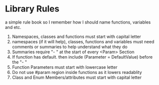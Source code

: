 # Library Rules
a simple rule book so I remember how I should name functions, variables and etc.
1.	Namespaces, classes and functions must start with capital letter
2.	namespaces (if it will help), classes, functions and variables must need comments or summaries to help understand what they do
4.	Summaries require "- " at the start of every \<Param\> Section
5.	If function has default. then include (Parameter = DefaultValue) before the "- "
6.	Function Parameters must start with lowercase letter
7.	Do not use #param region inside functions as it lowers readablity
8.	Class and Enum Members/attributes must start with capital letter
